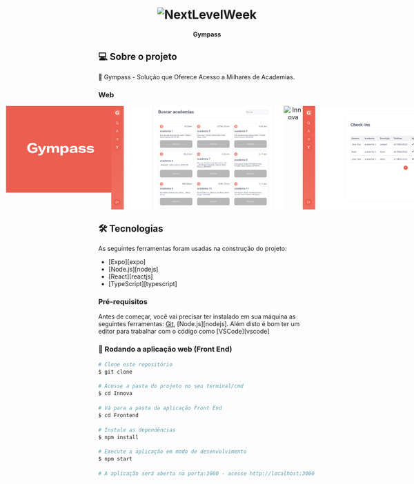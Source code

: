 <h1 align="center">
    <img alt="NextLevelWeek" title="#NextLevelWeek" style="background= '#000'" src="https://play-lh.googleusercontent.com/eYpDhWypRwEmmSL7GPMiilwQEVEj2HISsUW_OflkCLUsdOHz5U9e3ePRu2flVuVKvaI" width="100px" />
</h1>

<h4 align="center">
	Gympass
</h4>

## 💻 Sobre o projeto

:rocket: Gympass - Solução que Oferece Acesso a Milhares de Academias.


### Web

<p align="center" style="display: flex; align-items: flex-start; justify-content: center;">
  <img alt="Innova" title="#Innova" src="./.github/login.png" width="400px">

  <img alt="Innova" title="#Innova" src="./.github/buscar-academias.png" width="400px">

  <img alt="Innova" title="#Innova" src="./.github/cadastrar-academias.png" width="400px">

  <img alt="Innova" title="#Innova" src="./.github/check-ins.png" width="400px">
</p>


## 🛠 Tecnologias

As seguintes ferramentas foram usadas na construção do projeto:

- [Expo][expo]
- [Node.js][nodejs]
- [React][reactjs]
- [TypeScript][typescript]


### Pré-requisitos

Antes de começar, você vai precisar ter instalado em sua máquina as seguintes ferramentas:
[Git](https://git-scm.com), [Node.js][nodejs]. Além disto é bom ter um editor para trabalhar com o código como [VSCode][vscode]


### 🧭 Rodando a aplicação web (Front End)

```bash
# Clone este repositório
$ git clone

# Acesse a pasta do projeto no seu terminal/cmd
$ cd Innova

# Vá para a pasta da aplicação Front End
$ cd Frontend

# Instale as dependências
$ npm install

# Execute a aplicação em modo de desenvolvimento
$ npm start

# A aplicação será aberta na porta:3000 - acesse http://localhost:3000
```
